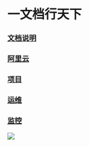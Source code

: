 # 一文档行天下

### [文档说明](文档说明/文档说明.md "文档说明")

### [阿里云](阿里云/阿里云.md "阿里云")

### [项目](项目/项目.md "项目")


### [运维](运维/运维.md "运维")

### [监控](监控/监控.md "监控")


  ![](../image/阿里云磁盘扩容.png)
